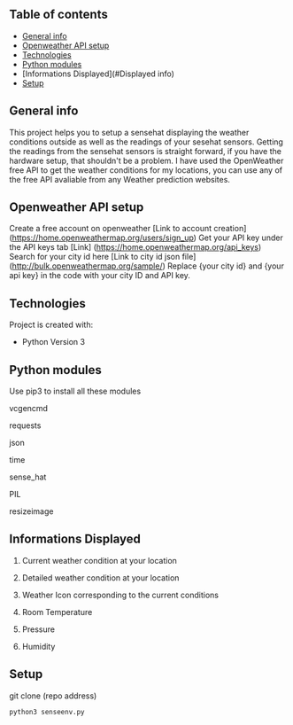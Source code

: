 ## Table of contents
* [General info](#general-info)
* [Openweather API setup](#API-setup)
* [Technologies](#technologies)
* [Python modules](#Dependency)
* [Informations Displayed](#Displayed info)
* [Setup](#setup)

## General info
This project helps you to setup a sensehat displaying the weather conditions outside as well as the readings of your sesehat sensors.
Getting the readings from the sensehat sensors is straight forward, if you have the hardware setup, that shouldn't be a problem.
I have used the OpenWeather free API to get the weather conditions for my locations, you can use any of the free API avaliable from any Weather prediction websites.

## Openweather API setup
Create a free account on openweather [Link to account creation] (https://home.openweathermap.org/users/sign_up)
Get your API key under the API keys tab [Link] (https://home.openweathermap.org/api_keys)
Search for your city id here [Link to city id json file] (http://bulk.openweathermap.org/sample/)
Replace {your city id} and {your api key} in the code with your city ID and API key.

	
## Technologies
Project is created with:
* Python Version 3

## Python modules
Use pip3 to install all these modules

vcgencmd

requests

json

time

sense_hat

PIL

resizeimage
	
## Informations Displayed

1) Current weather condition at your location

2) Detailed weather condition at your location

3) Weather Icon corresponding to the current conditions

4) Room Temperature

5) Pressure

6) Humidity

## Setup
git clone (repo address)

```
python3 senseenv.py
